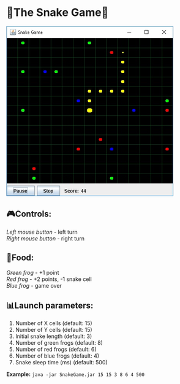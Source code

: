# :snake:The Snake Game:frog:

![Gameplay screenshot](https://github.com/ncfed/SnakeGame/blob/master/Screenshot.jpg "Gameplay screenshot")

## :video_game:Controls:
*Left mouse button* - left turn  
*Right mouse button* - right turn

## :meat_on_bone:Food:
*Green frog* - +1 point  
*Red frog* - +2 points, -1 snake cell  
*Blue frog* - game over

## :bar_chart:Launch parameters:
1. Number of X cells (default: 15)
2. Number of Y cells (default: 15)
3. Initial snake length (default: 3)
4. Number of green frogs (default: 8)
5. Number of red frogs (default: 6)
6. Number of blue frogs (default: 4)
7. Snake sleep time (ms) (default: 500)

**Example:**
`java -jar SnakeGame.jar 15 15 3 8 6 4 500`

